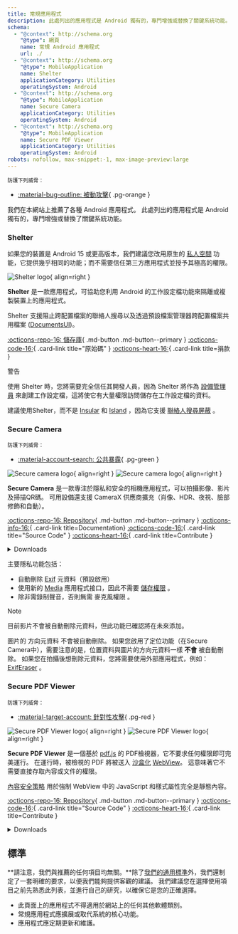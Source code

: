 ```yaml
---
title: 常規應用程式
description: 此處列出的應用程式是 Android 獨有的，專門增強或替換了關鍵系統功能。
schema:
  - "@context": http://schema.org
    "@type": 網頁
    name: 常規 Android 應用程式
    url: ./
  - "@context": http://schema.org
    "@type": MobileApplication
    name: Shelter
    applicationCategory: Utilities
    operatingSystem: Android
  - "@context": http://schema.org
    "@type": MobileApplication
    name: Secure Camera
    applicationCategory: Utilities
    operatingSystem: Android
  - "@context": http://schema.org
    "@type": MobileApplication
    name: Secure PDF Viewer
    applicationCategory: Utilities
    operatingSystem: Android
robots: nofollow, max-snippet:-1, max-image-preview:large
---
```


<small>防護下列威脅：</small>

- [:material-bug-outline: 被動攻擊](../basics/common-threats.md#security-and-privacy){ .pg-orange }

我們在本網站上推薦了各種 Android 應用程式。 此處列出的應用程式是 Android 獨有的，專門增強或替換了關鍵系統功能。

### Shelter

如果您的裝置是 Android 15 或更高版本，我們建議您改用原生的 [私人空間](../os/android-overview.md#private-space) 功能，它提供幾乎相同的功能；而不需要信任第三方應用程式並授予其極高的權限。

<div class="admonition recommendation" markdown>

![Shelter logo](../assets/img/android/shelter.svg){ align=right }

**Shelter** 是一款應用程式，可協助您利用 Android 的工作設定檔功能來隔離或複製裝置上的應用程式。

Shelter 支援阻止跨配置檔案的聯絡人搜尋以及透過預設檔案管理器跨配置檔案共用檔案 ([DocumentsUI](https://source.android.com/devices/architecture/modular-system/documentsui))。

[:octicons-repo-16: 儲存庫](https://gitea.angry.im/PeterCxy/Shelter#shelter){ .md-button .md-button--primary }
[:octicons-code-16:](https://gitea.angry.im/PeterCxy/Shelter){ .card-link title="原始碼" }
[:octicons-heart-16:](https://patreon.com/PeterCxy){ .card-link title=捐款 }

</div>

<div class="admonition warning" markdown>
<p class="admonition-title">警告</p>

使用 Shelter 時，您將需要完全信任其開發人員，因為 Shelter 將作為 [設備管理員](https://developer.android.com/guide/topics/admin/device-admin) 來創建工作設定檔，這將使它有大量權限訪問儲存在工作設定檔的資料。

</div>

建議使用Shelter，而不是 [Insular](https://secure-system.gitlab.io/Insular) 和 [Island](https://github.com/oasisfeng/island) ，因為它支援 [聯絡人搜尋屏蔽](https://secure-system.gitlab.io/Insular/faq.html) 。

### Secure Camera

<small>防護下列威脅：</small>

- [:material-account-search: 公共暴露](../basics/common-threats.md#limiting-public-information){ .pg-green }

<div class="admonition recommendation" markdown>

![Secure camera logo](../assets/img/android/secure_camera.svg#only-light){ align=right }
![Secure camera logo](../assets/img/android/secure_camera-dark.svg#only-dark){ align=right }

**Secure Camera** 是一款專注於隱私和安全的相機應用程式，可以拍攝影像、影片及掃描QR碼。 可用設備還支援 CameraX 供應商擴充（肖像、HDR、夜視、臉部修飾和自動）。

[:octicons-repo-16: Repository](https://github.com/GrapheneOS/Camera#readme){ .md-button .md-button--primary }
[:octicons-info-16:](https://grapheneos.org/usage#camera){ .card-link title=Documentation}
[:octicons-code-16:](https://github.com/GrapheneOS/Camera){ .card-link title="Source Code" }
[:octicons-heart-16:](https://grapheneos.org/donate){ .card-link title=Contribute }

<details class="downloads" markdown>
<summary>Downloads</summary>

- [:simple-googleplay: Google Play](https://play.google.com/store/apps/details?id=app.grapheneos.camera.play)
- [:simple-github: GitHub](https://github.com/GrapheneOS/Camera/releases)
- [:material-cube-outline: GrapheneOS App Store](https://github.com/GrapheneOS/Apps/releases)

</details>

</div>

主要隱私功能包括：

- 自動刪除 [Exif](https://zh.wikipedia.org/wiki/Exif) 元資料（預設啟用）
- 使用新的 [Media](https://developer.android.com/training/data-storage/shared/media) 應用程式接口，因此不需要 [儲存權限](https://developer.android.com/training/data-storage) 。
- 除非需錄制聲音，否則無需 麥克風權限 。

<div class="admonition note" markdown>
<p class="admonition-title">Note</p>

目前影片不會被自動刪除元資料，但此功能已確認將在未來添加。

圖片的 方向元資料 不會被自動刪除。 如果您啟用了定位功能（在Secure Camera中），需要注意的是，位置資料與圖片的方向元資料一樣 **不會** 被自動刪除。 如果您在拍攝後想刪除元資料，您將需要使用外部應用程式，例如： [ExifEraser](../data-redaction.md#exiferaser-android) 。

</div>

### Secure PDF Viewer

<small>防護下列威脅：</small>

- [:material-target-account: 針對性攻擊](../basics/common-threats.md#attacks-against-specific-individuals){ .pg-red }

<div class="admonition recommendation" markdown>

![Secure PDF Viewer logo](../assets/img/android/secure_pdf_viewer.svg#only-light){ align=right }
![Secure PDF Viewer logo](../assets/img/android/secure_pdf_viewer-dark.svg#only-dark){ align=right }

**Secure PDF Viewer** 是一個基於 [pdf.js](https://zh.wikipedia.org/wiki/PDF.js) 的 PDF檢視器，它不要求任何權限即可完美運行。 在運行時，被檢視的 PDF 將被送入 [沙盒化](https://zh.wikipedia.org/wiki/%E6%B2%99%E7%9B%92_\(%E9%9B%BB%E8%85%A6%E5%AE%89%E5%85%A8\)) [WebView](https://developer.android.com/guide/webapps/webview)。 這意味著它不需要直接存取內容或文件的權限。

[內容安全策略](https://zh.wikipedia.org/wiki/%E5%86%85%E5%AE%B9%E5%AE%89%E5%85%A8%E7%AD%96%E7%95%A5) 用於強制 WebView 中的 JavaScript 和樣式屬性完全是靜態內容。

[:octicons-repo-16: Repository](https://github.com/GrapheneOS/PdfViewer#readme){ .md-button .md-button--primary }
[:octicons-code-16:](https://github.com/GrapheneOS/PdfViewer){ .card-link title="Source Code" }
[:octicons-heart-16:](https://grapheneos.org/donate){ .card-link title=Contribute }

<details class="downloads" markdown>
<summary>Downloads</summary>

- [:simple-googleplay: Google Play](https://play.google.com/store/apps/details?id=app.grapheneos.pdfviewer.play)
- [:simple-github: GitHub](https://github.com/GrapheneOS/PdfViewer/releases)
- [:material-cube-outline: GrapheneOS App Store](https://github.com/GrapheneOS/Apps/releases)

</details>

</div>

## 標準

\*\*請注意，我們與推薦的任何項目均無關。\*\*除了[我們的通用標準](../about/criteria.md)外，我們還制定了一套明確的要求，以便我們能夠提供客觀的建議。 我們建議您在選擇使用項目之前先熟悉此列表，並進行自己的研究，以確保它是您的正確選擇。

- 此頁面上的應用程式不得適用於網站上的任何其他軟體類別。
- 常規應用程式應擴展或取代系統的核心功能。
- 應用程式應定期更新和維護。
